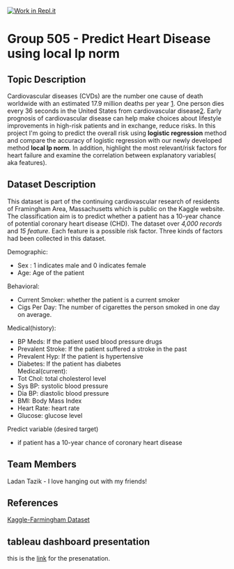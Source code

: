 [![Work in Repl.it](https://classroom.github.com/assets/work-in-replit-14baed9a392b3a25080506f3b7b6d57f295ec2978f6f33ec97e36a161684cbe9.svg)](https://classroom.github.com/online_ide?assignment_repo_id=315718&assignment_repo_type=GroupAssignmentRepo)
# Group 505 - Predict Heart Disease using local lp norm

## Topic Description
Cardiovascular diseases (CVDs) are the number one cause of death worldwide with an estimated 17.9 million deaths per year [1](https://www.who.int/health-topics/cardiovascular-diseases/#tab=tab_1). One person dies every 36 seconds in the United States from cardiovascular disease[2](https://www.cdc.gov/heartdisease/facts.htm). Early prognosis of cardiovascular disease can help make choices about lifestyle improvements in high-risk patients and in exchange, reduce risks. In this project I'm going to  predict the overall risk using **logistic regression** method and compare the accuracy of logistic regression with our newly developed method **local lp norm**. In addition, highlight the most relevant/risk factors for heart failure and examine the correlation between explanatory variables( aka features).

## Dataset Description
This dataset is part of the continuing cardiovascular research of residents of Framingham Area, Massachusetts which is public on the Kaggle website. The classification aim is to predict whether a patient has a 10-year chance of potential coronary heart disease (CHD). The dataset over *4,000 records* and *15 feature*. Each feature is a possible risk factor. Three kinds of factors had been collected in this dataset.

Demographic:
- Sex : 1 indicates male and 0 indicates female
- Age: Age of the patient

Behavioral:
- Current Smoker: whether the patient is a current smoker
- Cigs Per Day: The number of cigarettes the person smoked in one day on average.

Medical(history):
- BP Meds: If the patient used blood pressure drugs
- Prevalent Stroke: If the patient suffered a stroke in the past
- Prevalent Hyp: If the patient is hypertensive
- Diabetes: If the patient has diabetes<br>
Medical(current):
- Tot Chol: total cholesterol level 
- Sys BP: systolic blood pressure
- Dia BP: diastolic blood pressure 
- BMI: Body Mass Index 
- Heart Rate: heart rate
- Glucose: glucose level

Predict variable (desired target)
- if patient has a 10-year chance of coronary heart disease

## Team Members

Ladan Tazik - I love hanging out with my friends!

## References
[Kaggle-Farmingham Dataset](https://www.kaggle.com/amanajmera1/framingham-heart-study-dataset)

## tableau dashboard presentation
this is the [link](https://youtu.be/enTr_P93nRw) for the presenatation.